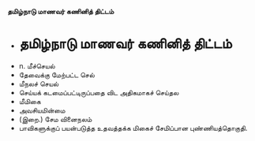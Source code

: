 **தமிழ்நாடு மாணவர் கணினித் திட்டம்**
- # தமிழ்நாடு மாணவர் கணினித் திட்டம்
- n. மீச்செயல்
- தேவைக்கு மேற்பட்ட செல்
- மீநலச் செயல்
- செய்யக் கடமைப்பட்டிருப்பதை விட அதிகமாகச் செய்தல
- மீமிகை
- அவசியமின்மை
- (இறை.) சேம வினைநலம்
- பாவிகளுக்குப் பயன்படுத்த உதவத்தக்க மிகைச் சேமிப்பான புண்ணியத்தொகுதி.

